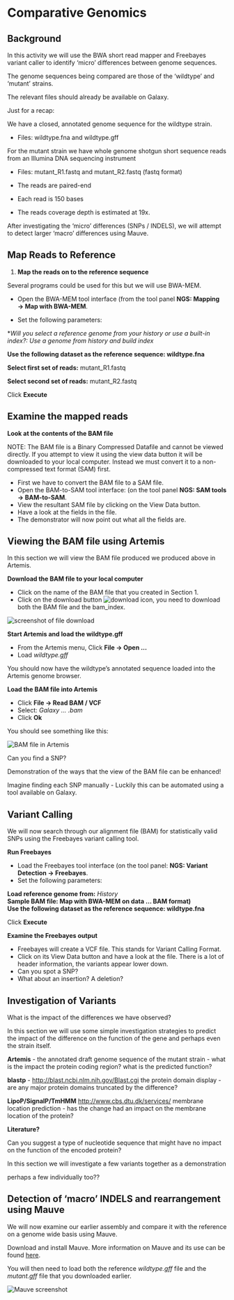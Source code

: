 # Comparative Genomics

## Background

In this activity we will use the BWA short read mapper and Freebayes
variant caller to identify ‘micro’ differences between genome
sequences.

The genome sequences being compared are those of the ‘wildtype’ and
‘mutant’ strains.

The relevant files should already be available on Galaxy.

Just for a recap:

We have a closed, annotated genome sequence for the wildtype strain.

- Files: wildtype.fna and wildtype.gff

For the mutant strain we have whole genome shotgun short sequence reads
from an Illumina DNA sequencing instrument

- Files: mutant_R1.fastq and mutant_R2.fastq (fastq format)

-   The reads are paired-end
-   Each read is 150 bases  
-   The reads coverage depth is estimated at 19x.

After investigating the ‘micro’ differences (SNPs / INDELS), we will
attempt to detect larger ‘macro’ differences using Mauve.

## Map Reads to Reference

1. **Map the reads on to the reference sequence**

Several programs could be used for this but we will use BWA-MEM.

- Open the BWA-MEM tool interface (from the tool panel **NGS: Mapping &rarr; Map with BWA-MEM**.

- Set the following parameters:

**Will you select a reference genome from your history or use a built-in index?: Use a genome from history and build index*

**Use the following dataset as the reference sequence: wildtype.fna**

**Select first set of reads:** mutant_R1.fastq

**Select second set of reads:** mutant_R2.fastq

Click **Execute**

## Examine the mapped reads

**Look at the contents of the BAM file**

NOTE: The BAM file is a Binary Compressed Datafile and cannot be viewed directly. If you attempt to view it using the view data button it will be downloaded to your local computer. Instead we must convert it to a non-compressed text format (SAM) first.

- First we have to convert the BAM file to a SAM file.
- Open the BAM-to-SAM tool interface: (on the tool panel **NGS: SAM tools &rarr; BAM-to-SAM**.
- View the resultant SAM file by clicking on the View Data button.
- Have a look at the fields in the file.
- The demonstrator will now point out what all the fields are.

## Viewing the BAM file using Artemis

In this section we will view the BAM file produced we produced above in
Artemis.

**Download the BAM file to your local computer**  
- Click on the name of the BAM file that you created in Section 1.  
- Click on the download button ![download icon](./images/image02.png), you need to download both the BAM file and the bam_index.

![screenshot of file download](./images/image03.png)

**Start Artemis and load the wildtype.gff**  
- From the Artemis menu, Click **File &rarr; Open ...**  
- Load *wildtype.gff*

You should now have the wildtype’s annotated sequence loaded into the Artemis genome browser.

**Load the BAM file into Artemis**   
- Click **File &rarr; Read BAM / VCF**  
- Select: *Galaxy … .bam*  
- Click **Ok**   

You should see something like this:

![BAM file in Artemis](./images/image00.png)

Can you find a SNP?

Demonstration of the ways that the view of the BAM file can be enhanced!

Imagine finding each SNP manually - Luckily this can be automated using a tool available on Galaxy.

## Variant Calling

We will now search through our alignment file (BAM) for statistically
valid SNPs using the Freebayes variant calling tool.

**Run Freebayes**

- Load the Freebayes tool interface (on the tool panel: **NGS: Variant Detection &rarr; Freebayes**.
- Set the following parameters:

**Load reference genome from:** *History*  
**Sample BAM file: Map with BWA-MEM on data … BAM format)**  
**Use the following dataset as the reference sequence: wildtype.fna**  

Click **Execute**

**Examine the Freebayes output**

- Freebayes will create a VCF file. This stands for Variant Calling Format.
- Click on its View Data button and have a look at the file. There is a lot of header information, the variants appear lower down.
- Can you spot a SNP?
- What about an insertion? A deletion?

## Investigation of Variants

What is the impact of the differences we have observed?

In this section we will use some simple investigation strategies to
predict the impact of the difference on the function of the gene and
perhaps even the strain itself.

**Artemis** - the annotated draft genome sequence of the mutant strain -
what is the impact the protein coding region? what is the predicted
function?

**blastp** - <http://blast.ncbi.nlm.nih.gov/Blast.cgi> the protein domain display - are any major protein domains truncated by the difference?

**LipoP/SignalP/TmHMM** <http://www.cbs.dtu.dk/services/> membrane location prediction - has the change had an impact on the membrane location of the protein?

**Literature?**

Can you suggest a type of nucleotide sequence that might have no impact on the function of the encoded protein?

In this section we will investigate a few variants together as a demonstration

perhaps a few individually too??

## Detection of ‘macro’ INDELS and rearrangement using Mauve

We will now examine our earlier assembly and compare it with the reference on a genome wide basis using Mauve.

Download and install Mauve. More information on Mauve and its use can be found [here](http://darlinglab.org/mauve/mauve.html).

You will then need to load both the reference *wildtype.gff* file and the *mutant.gff* file that you downloaded earlier.

![Mauve screenshot](./images/image01.png)
